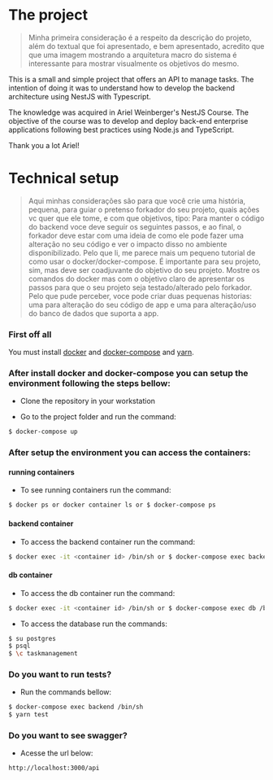# The project

> Minha primeira consideração é a respeito da descrição do projeto, além do textual que foi apresentado, e bem apresentado, acredito que que uma imagem mostrando a arquitetura macro do sistema é interessante para mostrar visualmente os objetivos do mesmo.

This is a small and simple project that offers an API to manage tasks. The intention of doing it was to understand how to develop the backend architecture using NestJS with Typescript.

The knowledge was acquired in Ariel Weinberger's NestJS Course. The objective of the course was to develop and deploy back-end enterprise applications following best practices using Node.js and TypeScript.

Thank you a lot Ariel!

# Technical setup

> Aqui minhas considerações são para que você crie uma história, pequena, para guiar o pretenso forkador do seu projeto, quais ações vc quer que ele tome, e com que objetivos, tipo: Para manter o código do backend voce deve seguir os seguintes passos, e ao final, o forkador deve estar com uma ideia de como ele pode fazer uma alteração no seu código e ver o impacto disso no ambiente disponibilizado. Pelo que li, me parece mais um pequeno tutorial de como usar o docker/docker-compose. É importante para seu projeto, sim, mas deve ser coadjuvante do objetivo do seu projeto. Mostre os comandos do docker mas com o objetivo claro de apresentar os passos para que o seu projeto seja testado/alterado pelo forkador. Pelo que pude perceber, voce pode criar duas pequenas historias: uma para alteração do seu código de app e uma para alteração/uso do banco de dados que suporta a app. 

### First off all
You must install [docker](https://www.digitalocean.com/community/tutorials/como-instalar-e-usar-o-docker-no-ubuntu-18-04-pt)  and [docker-compose](https://docs.docker.com/compose/install/) and [yarn](https://linuxize.com/post/how-to-install-yarn-on-ubuntu-18-04/).

### After install docker and docker-compose you can setup the environment following the steps bellow:

- Clone the repository in your workstation

- Go to the project folder and run the command:
```sh
$ docker-compose up
```
### After setup the environment you can access the containers:
#### running containers
- To see running containers run the command: 
```sh
$ docker ps or docker container ls or $ docker-compose ps
```

#### backend container
- To access the backend container run the command: 
```sh
$ docker exec -it <container id> /bin/sh or $ docker-compose exec backend /bin/sh
```

#### db container

- To access the db container run the command:
```sh
$ docker exec -it <container id> /bin/sh or $ docker-compose exec db /bin/sh
```

- To access the database run the commands:

```sh
$ su postgres
$ psql
$ \c taskmanagement
```

### Do you want to run tests?
- Run the commands bellow:
```sh
$ docker-compose exec backend /bin/sh
$ yarn test
```

### Do you want to see swagger?
- Acesse the url below:
```sh
http://localhost:3000/api
```

